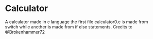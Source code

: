 # Calculator
A calculator made in  c  language
the first file calculator0.c is made from switch while another is made from if else statements. 
Credits to @Brokenhammer72
